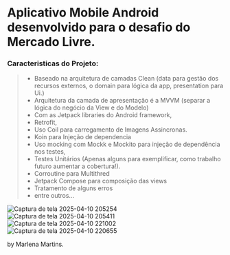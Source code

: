 # Aplicativo Mobile Android desenvolvido para o desafio do Mercado Livre.

 ### Caracteristicas do Projeto:
 
> * Baseado na arquitetura de camadas Clean (data para gestão dos recursos externos, o domain para lógica da app, presentation para Ui.)
> * Arquitetura da camada de apresentação é a MVVM (separar a lógica do negócio da View e do Modelo)
> * Com as Jetpack libraries do Android framework,
> * Retrofit, 
> * Uso Coil para carregamento de Imagens Assincronas.
> * Koin para Injeção de dependencia
> * Uso mocking com Mockk e Mockito para injeção de dependência nos testes,
> *  Testes Unitários (Apenas alguns para exemplificar, como trabalho futuro aumentar a cobertura!).
> *  Corroutine para Multithred
> *  Jetpack Compose para composição das views
> *  Tratamento de alguns erros
> *  entre outros...

![Captura de tela 2025-04-10 205254](https://github.com/user-attachments/assets/a93fe093-01b9-453d-8d09-44a1ba0067e6)
![Captura de tela 2025-04-10 205411](https://github.com/user-attachments/assets/9e3e6c86-9f6d-4aba-a6bf-95c480820a7c)
![Captura de tela 2025-04-10 221002](https://github.com/user-attachments/assets/1f3431df-da18-4001-ad89-9e68d519036c)
![Captura de tela 2025-04-10 220655](https://github.com/user-attachments/assets/0af21eae-fbd8-417f-bcd3-f204e1f50d2b)




by Marlena Martins.
